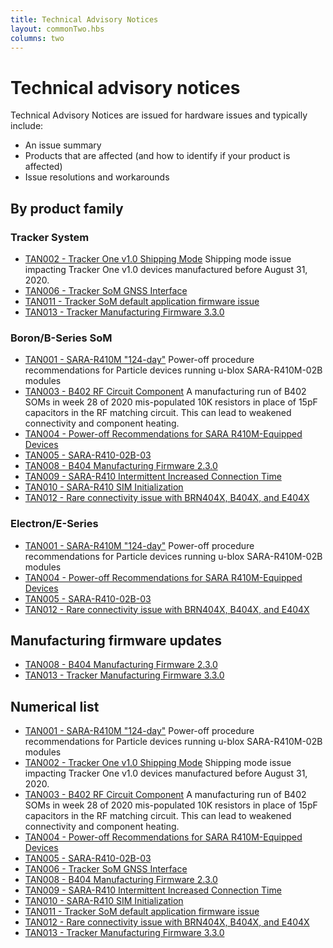 ```yaml
---
title: Technical Advisory Notices
layout: commonTwo.hbs
columns: two
---
```


# Technical advisory notices

Technical Advisory Notices are issued for hardware issues and typically include:

- An issue summary
- Products that are affected (and how to identify if your product is affected)
- Issue resolutions and workarounds


## By product family

### Tracker System

- [TAN002 - Tracker One v1.0 Shipping Mode](/reference/technical-advisory-notices/tan002-tracker-one-v10-shipping-mode/) Shipping mode issue impacting Tracker One v1.0 devices manufactured before August 31, 2020.
- [TAN006 - Tracker SoM GNSS Interface](/reference/technical-advisory-notices/tan006-tracker-som-gnss-interface/)
- [TAN011 - Tracker SoM default application firmware issue](/reference/technical-advisory-notices/tan011/)
- [TAN013 - Tracker Manufacturing Firmware 3.3.0](/reference/technical-advisory-notices/tan013/)

### Boron/B-Series SoM

- [TAN001 - SARA-R410M "124-day"](/reference/technical-advisory-notices/tan001-sara-r410m-124-day/) Power-off procedure recommendations for Particle devices running u-blox SARA-R410M-02B modules
- [TAN003 - B402 RF Circuit Component](/reference/technical-advisory-notices/tan003-b402-rf-circuit-component/) A manufacturing run of B402 SOMs in week 28 of 2020 mis-populated 10K resistors in place of 15pF capacitors in the RF matching circuit. This can lead to weakened connectivity and component heating.
- [TAN004 - Power-off Recommendations for SARA R410M-Equipped Devices](/reference/technical-advisory-notices/tan004-power-off-recommendations-for-sara-r410m-equipped-devices/)
- [TAN005 - SARA-R410-02B-03](/reference/technical-advisory-notices/tan005-sara-r410-02b-03/)
- [TAN008 - B404 Manufacturing Firmware 2.3.0](/reference/technical-advisory-notices/tan008/)
- [TAN009 - SARA-R410 Intermittent Increased Connection Time](/reference/technical-advisory-notices/tan009/)
- [TAN010 - SARA-R410 SIM Initialization](/reference/technical-advisory-notices/tan010/)
- [TAN012 - Rare connectivity issue with BRN404X, B404X, and E404X](/reference/technical-advisory-notices/tan012/)

### Electron/E-Series

- [TAN001 - SARA-R410M "124-day"](/reference/technical-advisory-notices/tan001-sara-r410m-124-day/) Power-off procedure recommendations for Particle devices running u-blox SARA-R410M-02B modules
- [TAN004 - Power-off Recommendations for SARA R410M-Equipped Devices](/reference/technical-advisory-notices/tan004-power-off-recommendations-for-sara-r410m-equipped-devices/)
- [TAN005 - SARA-R410-02B-03](/reference/technical-advisory-notices/tan005-sara-r410-02b-03/)
- [TAN012 - Rare connectivity issue with BRN404X, B404X, and E404X](/reference/technical-advisory-notices/tan012/)

## Manufacturing firmware updates

- [TAN008 - B404 Manufacturing Firmware 2.3.0](/reference/technical-advisory-notices/tan008/)
- [TAN013 - Tracker Manufacturing Firmware 3.3.0](/reference/technical-advisory-notices/tan013/)

## Numerical list

- [TAN001 - SARA-R410M "124-day"](/reference/technical-advisory-notices/tan001-sara-r410m-124-day/) Power-off procedure recommendations for Particle devices running u-blox SARA-R410M-02B modules
- [TAN002 - Tracker One v1.0 Shipping Mode](/reference/technical-advisory-notices/tan002-tracker-one-v10-shipping-mode/) Shipping mode issue impacting Tracker One v1.0 devices manufactured before August 31, 2020.
- [TAN003 - B402 RF Circuit Component](/reference/technical-advisory-notices/tan003-b402-rf-circuit-component/) A manufacturing run of B402 SOMs in week 28 of 2020 mis-populated 10K resistors in place of 15pF capacitors in the RF matching circuit. This can lead to weakened connectivity and component heating.
- [TAN004 - Power-off Recommendations for SARA R410M-Equipped Devices](/reference/technical-advisory-notices/tan004-power-off-recommendations-for-sara-r410m-equipped-devices/)
- [TAN005 - SARA-R410-02B-03](/reference/technical-advisory-notices/tan005-sara-r410-02b-03/)
- [TAN006 - Tracker SoM GNSS Interface](/reference/technical-advisory-notices/tan006-tracker-som-gnss-interface/)
- [TAN008 - B404 Manufacturing Firmware 2.3.0](/reference/technical-advisory-notices/tan008/)
- [TAN009 - SARA-R410 Intermittent Increased Connection Time](/reference/technical-advisory-notices/tan009/)
- [TAN010 - SARA-R410 SIM Initialization](/reference/technical-advisory-notices/tan010/)
- [TAN011 - Tracker SoM default application firmware issue](/reference/technical-advisory-notices/tan011/)
- [TAN012 - Rare connectivity issue with BRN404X, B404X, and E404X](/reference/technical-advisory-notices/tan012/)
- [TAN013 - Tracker Manufacturing Firmware 3.3.0](/reference/technical-advisory-notices/tan013/)

